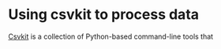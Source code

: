 Using csvkit to process data
============================

[Csvkit](http://csvkit.rtfd.org/) is a collection of Python-based command-line tools that 
